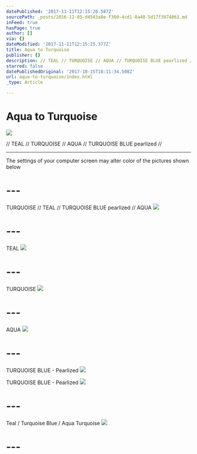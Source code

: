 ```yaml
---
datePublished: '2017-11-11T12:15:26.587Z'
sourcePath: _posts/2016-12-05-d45d3a8e-f360-4cd1-8a40-5d17f3974063.md
inFeed: true
hasPage: true
author: []
via: {}
dateModified: '2017-11-11T12:15:25.377Z'
title: Aqua to Turquoise
publisher: {}
description: // TEAL // TURQUOISE // AQUA // TURQUOISE BLUE pearlized //
starred: false
datePublishedOriginal: '2017-10-15T18:11:34.508Z'
url: aqua-to-turquoise/index.html
_type: Article

---
```

# Aqua to Turquoise
![](https://the-grid-user-content.s3-us-west-2.amazonaws.com/df53e5db-8a0c-471e-97f3-139f51c9b3a6.jpg)

// TEAL // TURQUOISE // AQUA // TURQUOISE BLUE pearlized //

---

The settings of your computer screen may alter color of the pictures shown below

# ---

TURQUOISE // TEAL // TURQUOISE BLUE pearlized // AQUA
![](https://the-grid-user-content.s3-us-west-2.amazonaws.com/4539d58a-41c5-4980-9c15-b4a4cd9bb575.jpg)

# ---

TEAL
![](https://the-grid-user-content.s3-us-west-2.amazonaws.com/e114c89f-cada-4a38-bc9f-685cfd8c9a50.jpg)

# ---

TURQUOISE
![](https://the-grid-user-content.s3-us-west-2.amazonaws.com/63799be0-298c-4677-8d3f-d35e2ec60196.jpg)

# ---

AQUA
![](https://the-grid-user-content.s3-us-west-2.amazonaws.com/d0d2d270-a1ef-42c6-8849-e21f2db802e4.jpg)

# ---

TURQUOISE BLUE - Pearlized
![](https://the-grid-user-content.s3-us-west-2.amazonaws.com/4c9f6844-3972-49ae-8b8d-34e1a87817d4.jpg)

TURQUOISE BLUE - Pearlized
![](https://the-grid-user-content.s3-us-west-2.amazonaws.com/d8c15a74-c2cb-4b8a-88df-b2a8ff55ac1a.jpg)

# ---

Teal / Turquoise Blue / Aqua Turquoise
![](https://the-grid-user-content.s3-us-west-2.amazonaws.com/e00db203-7e7a-4843-905c-f389f0a95755.jpg)

# ---